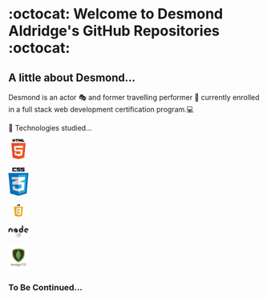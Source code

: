 # :octocat:  Welcome to Desmond Aldridge's GitHub Repositories :octocat: 

## A little about Desmond...

Desmond is an actor 🎭 and former travelling performer 🎪 currently enrolled in a full stack web development certification program.💻 

🌱 Technologies studied...

<img src="./HTML5-logo.png" width="40px"><br>

<img src="./CSS-logo.png" width="40px"><br>

<img src="./JavaScript-logo.png" width="40px"><br>

<img src="./node-js-logo.png" width="40px"><br>

<img src="./mongodb-logo.png" width="40px"><br>




### To Be Continued...

<!--
**DesmondAldridge/DesmondAldridge** is a ✨ _special_ ✨ repository because its `README.md` (this file) appears on your GitHub profile.

